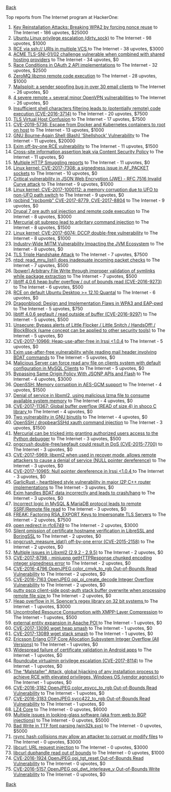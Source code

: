 [Back](../README.md)

Top reports from The Internet program at HackerOne:

1. [Key Reinstallation Attacks: Breaking WPA2 by forcing nonce reuse](https://hackerone.com/reports/286740) to The Internet - 186 upvotes, $25000
2. [Ubuntu Linux privilege escalation (dirty_sock)](https://hackerone.com/reports/496285) to The Internet - 98 upvotes, $1000
3. [RCE via ssh:// URIs in multiple VCS ](https://hackerone.com/reports/260005) to The Internet - 38 upvotes, $3000
4. [ACME TLS-SNI-01/02 challenge vulnerable when combined with shared hosting providers](https://hackerone.com/reports/304378) to The Internet - 34 upvotes, $0
5. [Race Conditions in OAuth 2 API implementations](https://hackerone.com/reports/55140) to The Internet - 32 upvotes, $2500
6. [ZeroMQ libzmq remote code execution](https://hackerone.com/reports/477073) to The Internet - 28 upvotes, $1000
7. [Mailsploit: a sender spoofing bug in over 30 email clients](https://hackerone.com/reports/295339) to The Internet - 26 upvotes, $0
8. [4 severe remote + several minor OpenVPN vulnerabilities](https://hackerone.com/reports/242579) to The Internet - 26 upvotes, $0
9. [Insufficient shell characters filtering leads to (potentially remote) code execution (CVE-2016-3714)](https://hackerone.com/reports/143966) to The Internet - 20 upvotes, $7500
10. [TLS Virtual Host Confusion](https://hackerone.com/reports/501) to The Internet - 17 upvotes, $7500
11. [CVE-2019-5736: Escape from Docker and Kubernetes containers to root on host](https://hackerone.com/reports/495495) to The Internet - 13 upvotes, $1000
12. [GNU Bourne-Again Shell (Bash) 'Shellshock' Vulnerability](https://hackerone.com/reports/29839) to The Internet - 11 upvotes, $20000
13. [Exim off-by-one RCE vulnerability](https://hackerone.com/reports/322935) to The Internet - 11 upvotes, $1500
14. [Cross-site information assertion leak via Content Security Policy](https://hackerone.com/reports/16910) to The Internet - 11 upvotes, $0
15. [Multiple HTTP Smuggling reports](https://hackerone.com/reports/648434) to The Internet - 11 upvotes, $0
16. [Linux kernel: CVE-2017-7308: a signedness issue in AF_PACKET sockets](https://hackerone.com/reports/684567) to The Internet - 10 upvotes, $0
17. [Critical vulnerability in JSON Web Encryption (JWE) - RFC 7516 Invalid Curve attack](https://hackerone.com/reports/213437) to The Internet - 9 upvotes, $1000
18. [Linux kernel: CVE-2017-1000112: a memory corruption due to UFO to non-UFO path switch](https://hackerone.com/reports/684573) to The Internet - 9 upvotes, $0
19. [rpcbind "rpcbomb" CVE-2017-8779, CVE-2017-8804](https://hackerone.com/reports/235016) to The Internet - 9 upvotes, $0
20. [Drupal 7 pre auth sql injection and remote code execution](https://hackerone.com/reports/31756) to The Internet - 8 upvotes, $3000
21. [Mercurial git subrepo lead to arbritary command injection](https://hackerone.com/reports/294147) to The Internet - 8 upvotes, $1500
22. [Linux kernel: CVE-2017-6074: DCCP double-free vulnerability](https://hackerone.com/reports/347282) to The Internet - 8 upvotes, $1000
23. [Industry-Wide MITM Vulnerability Impacting the JVM Ecosystem](https://hackerone.com/reports/608620) to The Internet - 8 upvotes, $0
24. [TLS Triple Handshake Attack](https://hackerone.com/reports/7277) to The Internet - 7 upvotes, $7500
25. [ntpd: read_mru_list() does inadequate incoming packet checks](https://hackerone.com/reports/147310) to The Internet - 7 upvotes, $500
26. [[bower] Arbitrary File Write through improper validation of symlinks while package extraction](https://hackerone.com/reports/492512) to The Internet - 7 upvotes, $500
27. [libtiff 4.0.6 heap bufer overflow / out of bounds read (CVE-2016-9273)](https://hackerone.com/reports/181642) to The Internet - 6 upvotes, $500
28. [RCE on default Ubuntu Desktop \>= 12.10 Quantal](https://hackerone.com/reports/192512) to The Internet - 6 upvotes, $0
29. [Dragonblood: Design and Implementation Flaws in WPA3 and EAP-pwd](https://hackerone.com/reports/745276) to The Internet - 5 upvotes, $750
30. [libtiff 4.0.6 segfault / read outside of buffer (CVE-2016-9297)](https://hackerone.com/reports/182140) to The Internet - 5 upvotes, $500
31. [Unsecure: Bypass alerts of Little Flocker / Little Snitch / HandsOff! / BlockBlock (same concept can be applied to other security tools)](https://hackerone.com/reports/265232) to The Internet - 5 upvotes, $0
32. [CVE-2017-10966: Heap-use-after-free in Irssi \<1.0.4](https://hackerone.com/reports/247028) to The Internet - 5 upvotes, $0
33. [Exim use-after-free vulnerability while reading mail header involving BDAT commands](https://hackerone.com/reports/296991) to The Internet - 5 upvotes, $0
34. [Malicious Server can force read any file on clients system with default configuration in MySQL Clients](https://hackerone.com/reports/171593) to The Internet - 5 upvotes, $0
35. [Bypassing Same Origin Policy With JSONP APIs and Flash](https://hackerone.com/reports/10373) to The Internet - 4 upvotes, $3000
36. [OpenSSH: Memory corruption in AES-GCM support](https://hackerone.com/reports/500) to The Internet - 4 upvotes, $1500
37. [Denial of service in libxml2, using malicious lzma file to consume available system memory](https://hackerone.com/reports/270059) to The Internet - 4 upvotes, $0
38. [CVE-2017-11367: Global buffer overflow (READ of size 4) in shoco C library ](https://hackerone.com/reports/250581) to The Internet - 4 upvotes, $0
39. [Two vulnerability in GNU binutils](https://hackerone.com/reports/323017) to The Internet - 4 upvotes, $0
40. [OpenSSH / dropbearSSHd xauth command injection](https://hackerone.com/reports/122113) to The Internet - 3 upvotes, $1500
41. [Mercurial can be tricked into granting authorized users access to the Python debugger](https://hackerone.com/reports/222020) to The Internet - 3 upvotes, $500
42. [pngcrush double-free/segfault could result in DoS (CVE-2015-7700)](https://hackerone.com/reports/93546) to The Internet - 3 upvotes, $0
43. [CVE-2017-5969: libxml2 when used in recover mode, allows remote attackers to cause a denial of service (NULL pointer dereference)](https://hackerone.com/reports/262665) to The Internet - 3 upvotes, $0
44. [CVE-2017-10965: Null pointer dereference in Irssi \<1.0.4 ](https://hackerone.com/reports/247027) to The Internet - 3 upvotes, $0
45. [GarlicRust - heartbleed style vulnerability in major I2P C++ router implementations](https://hackerone.com/reports/295740) to The Internet - 3 upvotes, $0
46. [Exim handles BDAT data incorrectly and leads to crash/hang](https://hackerone.com/reports/296994) to The Internet - 3 upvotes, $0
47. [Incorrect logic in MySQL & MariaDB protocol leads to remote SSRF/Remote file read](https://hackerone.com/reports/156511) to The Internet - 3 upvotes, $0
48. [FREAK: Factoring RSA_EXPORT Keys to Impersonate TLS Servers](https://hackerone.com/reports/50170) to The Internet - 2 upvotes, $7500
49. [open redirect in rfc6749](https://hackerone.com/reports/26962) to The Internet - 2 upvotes, $3000
50. [Silent omission of certificate hostname verification in LibreSSL and BoringSSL](https://hackerone.com/reports/329645) to The Internet - 2 upvotes, $0
51. [pngcrush_measure_idat() off-by-one error (CVE-2015-2158)](https://hackerone.com/reports/73429) to The Internet - 2 upvotes, $0
52. [Multiple issues in Libxml2 (2.9.2 - 2.9.5)](https://hackerone.com/reports/293126) to The Internet - 2 upvotes, $0
53. [CVE-2017-8798 - miniupnp getHTTPResponse chunked encoding integer signedness error](https://hackerone.com/reports/227344) to The Internet - 2 upvotes, $0
54. [CVE-2016-4796 OpenJPEG color_cmyk_to_rgb Out-of-Bounds Read Vulnerability](https://hackerone.com/reports/167955) to The Internet - 2 upvotes, $0
55. [CVE-2016-7163 OpenJPEG opj_pi_create_decode Integer Overflow Vulnerability](https://hackerone.com/reports/167512) to The Internet - 2 upvotes, $0
56. [putty pscp client-side post-auth stack buffer overwrite when processing remote file size ](https://hackerone.com/reports/120903) to The Internet - 2 upvotes, $0
57. [Heap overflow in H. Spencer’s regex library on 32 bit systems ](https://hackerone.com/reports/47779) to The Internet - 1 upvotes, $3000
58. [Uncontrolled Resource Consumption with XMPP-Layer Compression](https://hackerone.com/reports/5928) to The Internet - 1 upvotes, $500
59. [external entity expansion in Apache POI ](https://hackerone.com/reports/25537) to The Internet - 1 upvotes, $0
60. [CVE-2017-13090 wget heap smash](https://hackerone.com/reports/287667) to The Internet - 1 upvotes, $0
61. [CVE-2017-13089 wget stack smash](https://hackerone.com/reports/287666) to The Internet - 1 upvotes, $0
62. [Ericsson Erlang OTP Core Allocation Subsystem Integer Overflow (All Versions)](https://hackerone.com/reports/28640) to The Internet - 1 upvotes, $0
63. [Widespread failure of certificate validation in Android apps](https://hackerone.com/reports/2293) to The Internet - 1 upvotes, $0
64. [Roundcube virtualmin privilege escalation (CVE-2017-8114)](https://hackerone.com/reports/242119) to The Internet - 1 upvotes, $0
65. [The “Malstaller” Attack, global hijacking of any installation process to achieve RCE with elevated privileges, Windows OS (vendor agnostic) ](https://hackerone.com/reports/165969) to The Internet - 1 upvotes, $0
66. [CVE-2016-3182 OpenJPEG color_esycc_to_rgb Out-of-Bounds Read Vulnerability](https://hackerone.com/reports/167953) to The Internet - 1 upvotes, $0
67. [CVE-2016-3183 OpenJPEG sycc422_to_rgb Out-of-Bounds Read Vulnerability](https://hackerone.com/reports/167947) to The Internet - 1 upvotes, $0
68. [LZ4 Core](https://hackerone.com/reports/17688) to The Internet - 0 upvotes, $6000
69. [Multiple issues in looking-glass software (aka from web to BGP injections)](https://hackerone.com/reports/16330) to The Internet - 0 upvotes, $5000
70. [Bad Write in TTF font parsing (win32k.sys)](https://hackerone.com/reports/48100) to The Internet - 0 upvotes, $5000
71. [rsync hash collisions may allow an attacker to corrupt or modify files](https://hackerone.com/reports/20873) to The Internet - 0 upvotes, $3000
72. [libcurl: URL request injection](https://hackerone.com/reports/73242) to The Internet - 0 upvotes, $3000
73. [libcurl duphandle read out of bounds](https://hackerone.com/reports/104014) to The Internet - 0 upvotes, $1000
74. [CVE-2016-1924 OpenJPEG opj_tgt_reset Out-of-Bounds Read Vulnerability](https://hackerone.com/reports/167957) to The Internet - 0 upvotes, $0
75. [CVE-2016-5157 OpenJPEG opj_dwt_interleave_v Out-of-Bounds Write Vulnerability](https://hackerone.com/reports/167510) to The Internet - 0 upvotes, $0


[Back](../README.md)